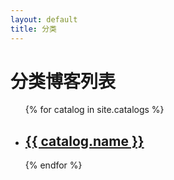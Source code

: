 ```yaml
---
layout: default
title: 分类
---
```


<h1>分类博客列表</h1>

<ul>
  {% for catalog in site.catalogs %}
    <li>
      <h2><a href="{{ catalog.url }}">{{ catalog.name }}</a></h2>
      <!-- <p>{{ catalog.content | markdownify }}</p> -->
    </li>
  {% endfor %}
</ul>
